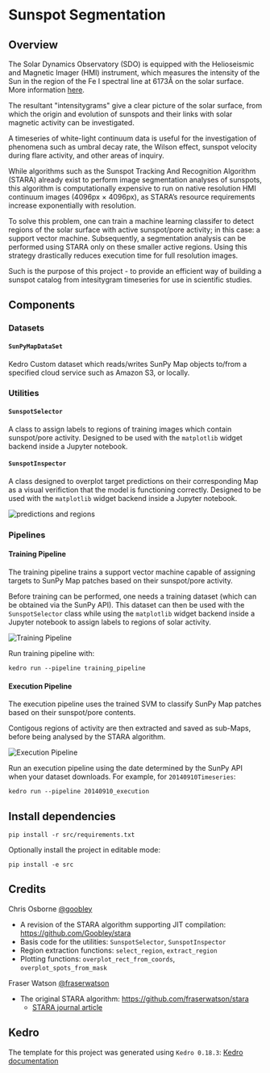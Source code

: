 # Sunspot Segmentation
## Overview
The Solar Dynamics Observatory (SDO) is equipped with the Helioseismic and Magnetic Imager (HMI) instrument, which measures the intensity of the Sun in the region of the Fe I spectral line at 6173Å on the solar surface. More information [here](http://jsoc.stanford.edu/HMI/Continuum.html).

The resultant "intensitygrams" give a clear picture of the solar surface, from which the origin and evolution of sunspots and their links with solar magnetic activity can be investigated.

<!-- Sunspots are impermanent artefacts on the solar surface caused by plasma rotating faster at the solar equator than at the poles. The charged plasma produces a magnetic field which becomes entangled due this differential rotation. If the forces acting on the magnetic flux tubes in the plasma become great enough, they can arc through the solar surface and inhibit the convective process that transfers energy from the solar interior to the photosphere, thereby cooling the local region - making it appear visually darker. -->

A timeseries of white-light continuum data is useful for the investigation of phenomena such as umbral decay rate, the Wilson effect, sunspot velocity during flare activity, and other areas of inquiry.

While algorithms such as the Sunspot Tracking And Recognition Algorithm (STARA) already exist to perform image segmentation analyses of sunspots, this algorithm is computationally expensive to run on native resolution HMI continuum images (4096px $\times$ 4096px), as STARA’s resource requirements increase exponentially with resolution.

To solve this problem, one can train a machine learning classifer to detect regions of the solar surface with active sunspot/pore activity; in this case: a support vector machine. Subsequently, a segmentation analysis can be performed using STARA only on these smaller active regions. Using this strategy drastically reduces execution time for full resolution images.

Such is the purpose of this project - to provide an efficient way of building a sunspot catalog from intesitygram timeseries for use in scientific studies.

## Components
### Datasets
#### `SunPyMapDataSet` 
Kedro Custom dataset which reads/writes SunPy Map objects to/from a specified cloud service such as Amazon S3, or locally.

### Utilities
#### `SunspotSelector`
A class to assign labels to regions of training images which contain sunspot/pore activity.
Designed to be used with the `matplotlib` widget backend inside a Jupyter notebook.

#### `SunspotInspector`
A class designed to overplot target predictions on their corresponding Map as a visual verifiction that the model is functioning correctly.
Designed to be used with the `matplotlib` widget backend inside a Jupyter notebook.

![predictions and regions](./src/sunspots/extras/utils/predictions_regions.png)

### Pipelines
#### Training Pipeline

The training pipeline trains a support vector machine capable of assigning targets to SunPy Map patches based on their sunspot/pore activity.

Before training can be performed, one needs a training dataset (which can be obtained via the SunPy API). This dataset can then be used with the `SunspotSelector` class while using the `matplotlib` widget backend inside a Jupyter notebook to assign labels to regions of solar activity.

![Training Pipeline](./src/sunspots/pipelines/training_pipeline/training_pipeline.png)

Run training pipeline with:
```
kedro run --pipeline training_pipeline
```

#### Execution Pipeline

The execution pipeline uses the trained SVM to classify SunPy Map patches based on their sunspot/pore contents.

Contigous regions of activity are then extracted and saved as sub-Maps, before being analysed by the STARA algorithm.

![Execution Pipeline](./src/sunspots/pipelines/execution_pipeline/execution_pipeline.png)

Run an execution pipeline using the date determined by the SunPy API when your dataset downloads. For example, for `20140910Timeseries`:
```
kedro run --pipeline 20140910_execution
```

## Install dependencies

```
pip install -r src/requirements.txt
```

Optionally install the project in editable mode:
```
pip install -e src
```

## Credits
Chris Osborne
[@goobley](https://www.github.com/goobley) 
* A revision of the STARA algorithm supporting JIT compilation: https://github.com/Goobley/stara
* Basis code for the utilities: `SunspotSelector`, `SunspotInspector`  
* Region extraction functions: `select_region`, `extract_region`  
* Plotting functions: `overplot_rect_from_coords`, `overplot_spots_from_mask`

Fraser Watson
[@fraserwatson](https://github.com/fraserwatson)  
* The original STARA algorithm: https://github.com/fraserwatson/stara
    * [STARA journal article](https://www.cambridge.org/core/journals/proceedings-of-the-international-astronomical-union/article/automated-sunspot-detection-and-the-evolution-of-sunspot-magnetic-fields-during-solar-cycle-23/297F5626367A5EC3C52F57160DB4178A)

## Kedro
The template for this project was generated using `Kedro 0.18.3`: 
[Kedro documentation](https://kedro.readthedocs.io)
